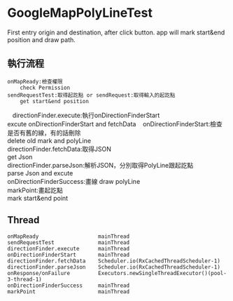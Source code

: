 # GoogleMapPolyLineTest
First entry origin and destination, after click button. app will mark start&amp;end position and draw path.

## 執行流程 ##
    onMapReady:檢查權限 
        check Permission
    sendRequestTest:取得起訖點 or sendRequest:取得輸入的起訖點       
        get start&end position        
    directionFinder.execute:執行onDirectionFinderStart                    
        excute onDirectionFinderStart and fetchData 
    onDirectionFinderStart:檢查是否有舊的線，有的話刪除               
        delete old mark and polyLine    
    directionFinder.fetchData:取得JSON                             
        get Json    
    directionFinder.parseJson:解析JSON，分別取得PolyLine跟起訖點     
        parse Json and excute   
    onDirectionFinderSuccess:畫線 
        draw polyLine   
    markPoint:畫起訖點  
        mark start&end point    

## Thread ##
    onMapReady                   mainThread         
    sendRequestTest              mainThread
    directionFinder.execute      mainThread
    onDirectionFinderStart       mainThread
    directionFinder.fetchData    Scheduler.io(RxCachedThreadScheduler-1)
    directionFinder.parseJson    Scheduler.io(RxCachedThreadScheduler-1)
    onResponse/onFailure         Executors.newSingleThreadExecutor()(pool-3-thread-1)
    onDirectionFinderSuccess     mainThread
    markPoint                    mainThread
